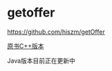 # getoffer



https://github.com/hiszm/getOffer

[原书C++版本](https://github.com/hiszm/getOffer/tree/main/Cpp)



Java版本目前正在更新中



